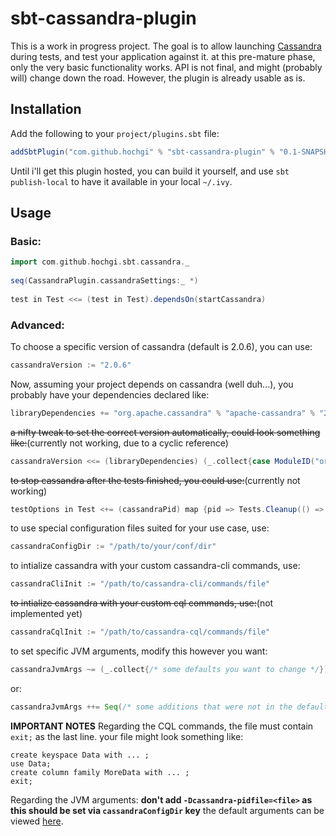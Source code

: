 sbt-cassandra-plugin
====================

This is a work in progress project.  The goal is to allow launching [Cassandra](http://cassandra.apache.org) during tests, and test your application against it.
at this pre-mature phase, only the very basic functionality works. API is not final, and might (probably will) change down the road.
However, the plugin is already usable as is.

## Installation ##
Add the following to your `project/plugins.sbt` file:
```scala
addSbtPlugin("com.github.hochgi" % "sbt-cassandra-plugin" % "0.1-SNAPSHOT")
```
Until i'll get this plugin hosted, you can build it yourself, and use `sbt publish-local` to have it available in your local `~/.ivy`.

## Usage ##
### Basic: ###
```scala
import com.github.hochgi.sbt.cassandra._
    
seq(CassandraPlugin.cassandraSettings:_ *)
   
test in Test <<= (test in Test).dependsOn(startCassandra)
``` 
### Advanced: ##
To choose a specific version of cassandra (default is 2.0.6), you can use:
```scala
cassandraVersion := "2.0.6"
```
Now, assuming your project depends on cassandra (well duh...), you probably have your dependencies declared like:
```scala
libraryDependencies += "org.apache.cassandra" % "apache-cassandra" % "2.0.6"
```
~~a nifty tweak to set the correct version automatically, could look something like:~~(currently not working, due to a cyclic reference)
```scala
cassandraVersion <<= (libraryDependencies) (_.collect{case ModuleID("org.apache.cassandra","apache-cassandra",version,_,_,_,_,_,_,_,_) => version}.head)
```
~~to stop cassandra after the tests finished, you could use:~~(currently not working)
```scala
testOptions in Test <+= (cassandraPid) map {pid => Tests.Cleanup(() => Process(Seq("kill",pid)).!)}
```
to use special configuration files suited for your use case, use:
```scala
cassandraConfigDir := "/path/to/your/conf/dir"
```
to intialize cassandra with your custom cassandra-cli commands, use:
```scala
cassandraCliInit := "/path/to/cassandra-cli/commands/file"
```
~~to intialize cassandra with your custom cql commands, use:~~(not implemented yet)
```scala
cassandraCqlInit := "/path/to/cassandra-cql/commands/file"
```
to set specific JVM arguments, modify this however you want:
```scala
cassandraJvmArgs ~= (_.collect{/* some defaults you want to change */})
```
or:
```scala
cassandraJvmArgs ++= Seq(/* some additions that were not in the defaults */)
```
**IMPORTANT NOTES**
Regarding the CQL commands, the file must contain `exit;` as the last line.
your file might look something like:
```
create keyspace Data with ... ;
use Data;
create column family MoreData with ... ;
exit;
```

Regarding the JVM arguments:
__don't add `-Dcassandra-pidfile=<file>` as this should be set via `cassandraConfigDir` key__ 
the default arguments can be viewed [here](https://github.com/hochgi/sbt-cassandra-plugin/blob/master/src/main/scala/com/github/hochgi/sbt/cassandra/CassandraPlugin.scala#L30-L53).
